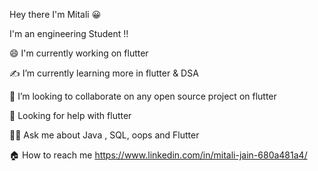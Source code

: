 Hey there I'm Mitali 😀

I'm an engineering Student !!

😄 I'm currently working on flutter

✍️ I’m currently learning more in flutter & DSA

👯 I’m looking to collaborate on any open source project on flutter

🚀 Looking for help with flutter

🙋‍♂️ Ask me about Java , SQL, oops and Flutter

🏠 How to reach me https://www.linkedin.com/in/mitali-jain-680a481a4/




